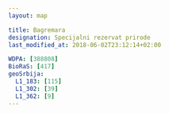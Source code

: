 ```yaml
---
layout: map

title: Bagremara
designation: Specijalni rezervat prirode
last_modified_at: 2018-06-02T23:12:14+02:00

WDPA: [388808]
BioRaS: [417]
geoSrbija:
  L1_183: [115]
  L1_302: [39]
  L1_362: [9]
---
```


